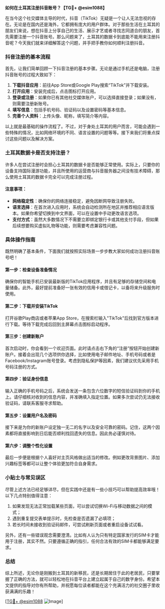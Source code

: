 **如何在土耳其注册抖音账号？【TG💪+ @esim1088】**

在当今这个社交媒体主导的时代，抖音（TikTok）无疑是一个让人无法忽视的存在。无论是在国内还是海外，它都拥有庞大的用户群体。对于那些生活在土耳其的朋友们来说，想在抖音上分享自己的生活、展示才艺或者寻找志同道合的朋友，首先需要注册一个抖音账号。那么问题来了，土耳其的数据卡到底能不能用来注册抖音呢？今天我们就来详细解答这个问题，并手把手教你如何顺利注册抖音。

### 抖音注册的基本流程

首先，让我们简单回顾一下抖音注册的基本步骤。无论是通过手机还是电脑，注册抖音账号的过程大致如下：

1. **下载抖音应用**：前往App Store或Google Play搜索“TikTok”并下载安装。
2. **打开应用**：安装完成后，点击图标打开应用。
3. **登录或注册**：如果你已有其他社交媒体账户，可以选择直接登录；如果没有，则需要注册新账号。
4. **填写信息**：包括手机号码、验证码以及设置密码等基本信息。
5. **完善个人资料**：上传头像、昵称，填写简介等内容。

以上就是最基础的操作流程了。不过，对于身处土耳其的用户而言，可能会遇到一些特殊的情况，比如网络环境的不同、语言设置的问题等等。接下来我们将重点探讨这些问题以及解决方案。

### 土耳其数据卡是否支持注册？

许多人在尝试注册时会担心土耳其的数据卡是否能够正常使用。实际上，只要你的设备支持国际漫游功能，并且所使用的运营商与抖音服务器之间没有技术障碍，那么使用土耳其的数据卡完全可以完成注册过程。

#### 注意事项：
- **网络稳定性**：确保你的网络连接稳定，避免因断网导致注册失败。
- **语言选择**：在首次进入应用时，系统会自动检测所在地区并推荐相应语言版本。如果你希望切换到中文界面，可以在设置中手动更改语言选项。
- **支付方式**：虽然大多数情况下不需要立即绑定银行卡或其他支付手段，但如果后续想要购买虚拟礼物等功能，则需要考虑兼容性问题。

### 具体操作指南

既然明确了基本条件，下面我们就按照实际场景一步步教大家如何成功注册抖音账号吧！

#### 第一步：检查设备准备情况
确保你的智能手机已安装最新版的TikTok应用程序，并且有足够的存储空间和电量储备。此外，最好提前准备好一张有效的信用卡或借记卡，以备将来升级服务时使用。

#### 第二步：下载并安装TikTok
打开谷歌Play商店或者苹果App Store，在搜索栏输入"TikTok"后找到官方版本进行下载。等待下载完成后回到主屏幕点击图标启动程序。

#### 第三步：创建新账户
首次启动时，你会看到一个欢迎页面。此时请点击右下角的“注册”按钮开始创建新账户。接着会出现几个选项供你选择，比如使用电子邮件地址、手机号码或者是Facebook/Instagram账号登录。考虑到隐私保护等因素，我们建议优先采用手机号码注册的方式。

#### 第四步：验证身份信息
输入正确的手机号码之后，系统会发送一条包含六位数字的短信验证码到你的手机上。请仔细核对收到的信息内容，并准确填入指定位置。如果多次尝试仍无法接收验证码，请联系客服寻求帮助。

#### 第五步：设置用户名及密码
接下来是为你的新账户设定独一无二的名字以及安全可靠的密码。记住，这两个因素都将直接影响到日后能否顺利找回遗失的信息。因此务必谨慎对待。

#### 第六步：调整个性化设置
最后一步便是根据个人喜好对主页风格做出适当的修改。例如更改背景图片、添加兴趣标签等都可以让整个体验更加符合自身需求。

### 小贴士与常见误区

尽管上述方法已经足够详尽，但在实践中还是有一些小技巧可以帮助提高效率哦！以下几点特别值得注意：

1. 如果发现无法正常加载某些页面，可以尝试切换Wi-Fi与移动数据之间的模式；
2. 遇到重复提交表单提示时，先检查是否遗漏了必填项；
3. 若长时间未接收到验证码邮件，可尝试刷新页面或者重启设备试试看。

另外，还有一些错误观念需要澄清。比如有人认为只有特定国家发行的SIM卡才能用于注册，其实不然。只要遵循正确的指引，任何合法有效的SIM卡都能够满足要求。

### 总结

综上所述，无论你是刚搬到土耳其的新移民，还是长期居住于此的老居民，只要掌握了正确的方法，就可以轻松地在抖音平台上建立起属于自己的数字身份。希望本文提供的指导对你有所帮助，并祝愿每位读者都能在这个充满活力的社交圈子里收获满满的乐趣！

[[TG💪+ @esim1088](https://t.me/s/esim1088) ![Image](https://i.postimg.cc/4NQfJmqS/Snipaste-2025-05-13-00-14-12.png)]